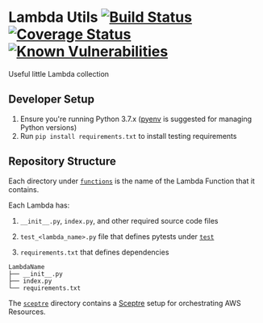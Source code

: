 # Lambda Utils [![Build Status](https://travis-ci.org/developerDemetri/lambda-utils.svg?branch=master)](https://travis-ci.org/developerDemetri/lambda-utils) [![Coverage Status](https://coveralls.io/repos/github/developerDemetri/lambda-utils/badge.svg?branch=master)](https://coveralls.io/github/developerDemetri/lambda-utils?branch=master) [![Known Vulnerabilities](https://snyk.io/test/github/developerDemetri/lambda-utils/badge.svg?targetFile=requirements.txt)](https://snyk.io/test/github/developerDemetri/lambda-utils?targetFile=requirements.txt)

Useful little Lambda collection


## Developer Setup
1) Ensure you're running Python 3.7.x ([pyenv](https://github.com/pyenv/pyenv/blob/master/README.md) is suggested for managing Python versions)
2) Run `pip install requirements.txt` to install testing requirements


## Repository Structure

Each directory under [`functions`](https://github.com/developerDemetri/lambda-utils/tree/master/functions) is the name of the Lambda Function that it contains.

Each Lambda has:

1) `__init__.py`, `index.py`, and other required source code files

2) `test_<lambda_name>.py` file that defines pytests under [`test`](https://github.com/developerDemetri/lambda-utils/tree/master/functions/test)

3) `requirements.txt` that defines dependencies


```
LambdaName
├── __init__.py
├── index.py
└── requirements.txt
```

The [`sceptre`](https://github.com/developerDemetri/lambda-utils/tree/master/sceptre) directory contains a [Sceptre](https://sceptre.cloudreach.com/latest/about.html) setup for orchestrating AWS Resources.
